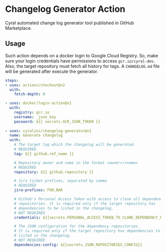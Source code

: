 # Changelog Generator Action

Cyral automated change log generator tool published in GitHub Marketplace.

## Usage
Such action depends on a docker login to Google Cloud Registry.
So, make sure your login credentials have permissions to access `gcr.io/cyral-dev`.
Also, the target repository must fetch all history for tags.
A `CHANGELOG.md` file will be generated after execute the generator.

```yaml
steps:
- uses: actions/checkout@v2
  with:
    fetch-depth: 0

- uses: docker/login-action@v1
  with:
    registry: gcr.io
    username: _json_key
    password: ${{ secrets.GCR_JSON_TOKEN }}
  
- uses: cyralinc/changelog-generator@v1
  name: Generate changelog
  with:
    # The target tag which the changelog will be generated.
    # REQUIRED
    tag: ${{ github.ref_name }}

    # Repository owner and name in the format <owner>/<name>
    # REQUIRED
    repository: ${{ github.repository }}

    # Jira ticket prefixes, separated by comma
    # REQUIRED
    jira-prefixes: FOO,BAR

    # Github's Personal Access Token with access to clone all dependency
    # repositories. It is required only if the target repository has
    # dependencies to be listed in the changelog.
    # NOT REQUIRED
    credentials: ${{secrets.PERSONAL_ACCESS_TOKEN_TO_CLONE_DEPENDENCY_REPOS }}

    # The JSON configuration for the dependency repositories.
    # It is required only if the target repository has dependencies to be
    # listed in the changelog.
    # NOT REQUIRED
    dependencies-config: ${{secrets.JSON_REPOSITORIES_CONFIG}}
```
